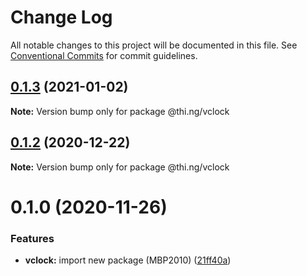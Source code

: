 # Change Log

All notable changes to this project will be documented in this file.
See [Conventional Commits](https://conventionalcommits.org) for commit guidelines.

## [0.1.3](https://github.com/thi-ng/umbrella/compare/@thi.ng/vclock@0.1.2...@thi.ng/vclock@0.1.3) (2021-01-02)

**Note:** Version bump only for package @thi.ng/vclock





## [0.1.2](https://github.com/thi-ng/umbrella/compare/@thi.ng/vclock@0.1.1...@thi.ng/vclock@0.1.2) (2020-12-22)

**Note:** Version bump only for package @thi.ng/vclock





# 0.1.0 (2020-11-26)


### Features

* **vclock:** import new package (MBP2010) ([21ff40a](https://github.com/thi-ng/umbrella/commit/21ff40a92df972abefd7aa94ced61193c9da68a9))
